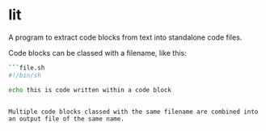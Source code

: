 # lit
A program to extract code blocks from text into standalone code files.

Code blocks can be classed with a filename, like this:

```file.sh
```file.sh
#!/bin/sh

echo this is code written within a code block
```
```

Multiple code blocks classed with the same filename are combined into 
an output file of the same name.
